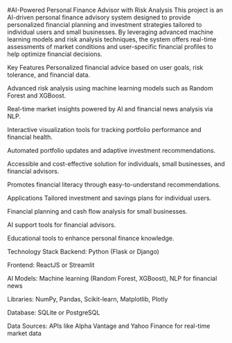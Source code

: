 #AI-Powered Personal Finance Advisor with Risk Analysis
This project is an AI-driven personal finance advisory system designed to provide personalized financial planning and investment strategies tailored to individual users and small businesses. By leveraging advanced machine learning models and risk analysis techniques, the system offers real-time assessments of market conditions and user-specific financial profiles to help optimize financial decisions.

Key Features
Personalized financial advice based on user goals, risk tolerance, and financial data.

Advanced risk analysis using machine learning models such as Random Forest and XGBoost.

Real-time market insights powered by AI and financial news analysis via NLP.

Interactive visualization tools for tracking portfolio performance and financial health.

Automated portfolio updates and adaptive investment recommendations.

Accessible and cost-effective solution for individuals, small businesses, and financial advisors.

Promotes financial literacy through easy-to-understand recommendations.

Applications
Tailored investment and savings plans for individual users.

Financial planning and cash flow analysis for small businesses.

AI support tools for financial advisors.

Educational tools to enhance personal finance knowledge.

Technology Stack
Backend: Python (Flask or Django)

Frontend: ReactJS or Streamlit

AI Models: Machine learning (Random Forest, XGBoost), NLP for financial news

Libraries: NumPy, Pandas, Scikit-learn, Matplotlib, Plotly

Database: SQLite or PostgreSQL

Data Sources: APIs like Alpha Vantage and Yahoo Finance for real-time market data

